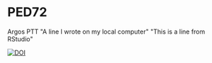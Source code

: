 # PED72
Argos PTT
"A line I wrote on my local computer" 
"This is a line from RStudio"

[![DOI](https://zenodo.org/badge/123764206.svg)](https://zenodo.org/badge/latestdoi/123764206)
